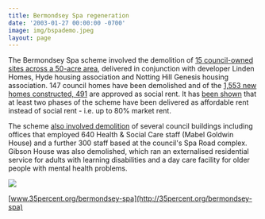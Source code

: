 ```yaml
---
title: Bermondsey Spa regeneration
date: '2003-01-27 00:00:00 -0700'
image: img/bspademo.jpeg
layout: page
---
```


The Bermondsey Spa scheme involved the demolition of [15 council-owned sites across a 50-acre area](https://www.southwark.gov.uk/regeneration/bermondsey-spa?chapter=3), delivered in conjunction with developer Linden Homes, Hyde housing association and Notting Hill Genesis housing association. 147 council homes have been demolished and of the [1,553 new homes constructed, 491](http://moderngov.southwark.gov.uk/documents/s64606/Report%20Disposal%20of%20Dockley%20Road%20Business%20Estate%20Bermondsey%20Site%20N%20Bermondsey%20Spa.pdf) are approved as social rent. It has [been shown](http://35percent.org/redefining-social-rent) that at least two phases of the scheme have been delivered as affordable rent instead of social rent - i.e. up to 80% market rent.
 
The scheme [also involved demolition](http://moderngov.southwark.gov.uk/Data/Executive/20060718/Agenda/Item%2014%20-%20Approval%20of%20Master%20Plan%20-%20Bermondsey%20Spa%20Site%20C.pdf) of several council buildings including offices that employed 640 Health & Social Care staff (Mabel Goldwin House) and a further 300 staff based at the council's Spa Road complex. Gibson House was also demolished, which ran an externalised residential service for adults with learning disabilities and a day care facility for older people with mental health problems.

![](http://35percent.org/img/lindenhomessite.jpg)

[www.35percent.org/bermondsey-spa](http://35percent.org/bermondsey-spa)
